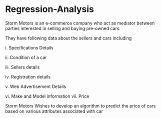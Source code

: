 # Regression-Analysis
Storm Motors is an e-commerce company who act as mediator between parties interested in selling and buying pre-owned cars.

They have following data about the sellers and cars including

i. Specifications Details

ii. Condition of a car

iii. Sellers details 

iv. Registration details 

v. Web Advertisement Details 

vi. Make and Model information vii. Price

Storm Motors Wishes to develop an algorithm to predict the price of cars based on various attributes associated with car

